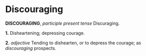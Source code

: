 # Discouraging

**DISCOURAGING**, _participle present tense_ Discuraging.

**1.** Disheartening; depressing courage.

**2.** _adjective_ Tending to dishearten, or to depress the courage; as _discouraging_ prospects.